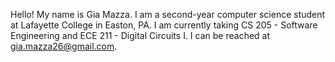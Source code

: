 Hello! My name is Gia Mazza. I am a second-year computer science student at Lafayette College in Easton, PA.
I am currently taking CS 205 - Software Engineering and ECE 211 - Digital Circuits I.
I can be reached at gia.mazza26@gmail.com.
